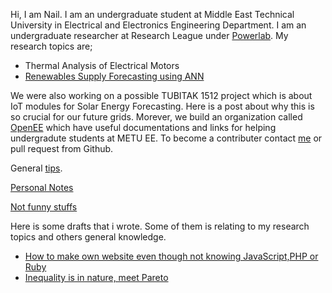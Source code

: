 Hi, I am Nail.
I am an undergraduate student at Middle East Technical University in Electrical and Electronics Engineering Department.
I am an undergraduate researcher at Research League under [Powerlab](http://power.eee.metu.edu.tr/). My research topics are;
* Thermal Analysis of Electrical Motors
* [Renewables Supply Forecasting using ANN](posts/solarforecasting.md)

We were also working on a possible TUBITAK 1512 project which is about IoT modules for Solar Energy Forecasting. Here is a post about why this is so crucial for our future grids.
Morever, we build an organization called [OpenEE](openeee.github.io) which have useful documentations and links for helping undergradute students at METU EE. To become a contributer contact [me](nailtosun@metu.edu.tr) or pull request from Github.

General [tips](posts/tips.md).

[Personal Notes](posts/personal_notes.md)

[Not funny stuffs](posts/notfunny.md)

Here is some drafts that i wrote. Some of them is relating to my research topics and others general knowledge.

* [How to make own website even though not knowing JavaScript,PHP or Ruby](posts/building-websites.md)
* [Inequality is in nature, meet Pareto]()
